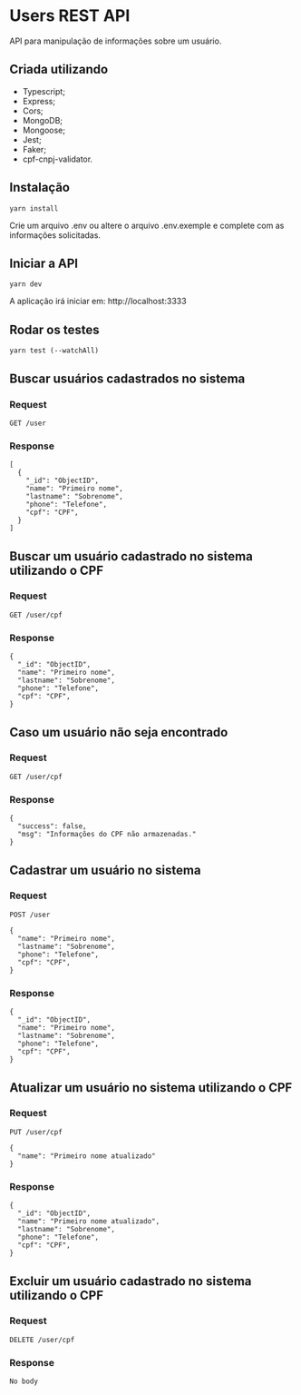 # Users REST API

API para manipulação de informações sobre um usuário.

## Criada utilizando

- Typescript;
- Express;
- Cors;
- MongoDB;
- Mongoose;
- Jest;
- Faker;
- cpf-cnpj-validator.

## Instalação

    yarn install

Crie um arquivo .env ou altere o arquivo .env.exemple e complete com as informações solicitadas.

## Iniciar a API

    yarn dev

A aplicação irá iniciar em: http://localhost:3333

## Rodar os testes

    yarn test (--watchAll)

## Buscar usuários cadastrados no sistema

### Request

`GET /user`

### Response

    [
      {
        "_id": "ObjectID",
        "name": "Primeiro nome",
        "lastname": "Sobrenome",
        "phone": "Telefone",
        "cpf": "CPF",
      }
    ]

## Buscar um usuário cadastrado no sistema utilizando o CPF

### Request

`GET /user/cpf`

### Response

    {
      "_id": "ObjectID",
      "name": "Primeiro nome",
      "lastname": "Sobrenome",
      "phone": "Telefone",
      "cpf": "CPF",
    }

## Caso um usuário não seja encontrado

### Request

`GET /user/cpf`

### Response

    {
      "success": false,
      "msg": "Informações do CPF não armazenadas."
    }

## Cadastrar um usuário no sistema

### Request

`POST /user`

    {
      "name": "Primeiro nome",
      "lastname": "Sobrenome",
      "phone": "Telefone",
      "cpf": "CPF",
    }

### Response

    {
      "_id": "ObjectID",
      "name": "Primeiro nome",
      "lastname": "Sobrenome",
      "phone": "Telefone",
      "cpf": "CPF",
    }

## Atualizar um usuário no sistema utilizando o CPF

### Request

`PUT /user/cpf`

    {
      "name": "Primeiro nome atualizado"
    }

### Response

    {
      "_id": "ObjectID",
      "name": "Primeiro nome atualizado",
      "lastname": "Sobrenome",
      "phone": "Telefone",
      "cpf": "CPF",
    }

## Excluir um usuário cadastrado no sistema utilizando o CPF

### Request

`DELETE /user/cpf`

### Response

`No body`
